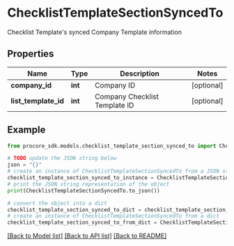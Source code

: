 # ChecklistTemplateSectionSyncedTo

Checklist Template's synced Company Template information

## Properties

Name | Type | Description | Notes
------------ | ------------- | ------------- | -------------
**company_id** | **int** | Company ID | [optional] 
**list_template_id** | **int** | Company Checklist Template ID | [optional] 

## Example

```python
from procore_sdk.models.checklist_template_section_synced_to import ChecklistTemplateSectionSyncedTo

# TODO update the JSON string below
json = "{}"
# create an instance of ChecklistTemplateSectionSyncedTo from a JSON string
checklist_template_section_synced_to_instance = ChecklistTemplateSectionSyncedTo.from_json(json)
# print the JSON string representation of the object
print(ChecklistTemplateSectionSyncedTo.to_json())

# convert the object into a dict
checklist_template_section_synced_to_dict = checklist_template_section_synced_to_instance.to_dict()
# create an instance of ChecklistTemplateSectionSyncedTo from a dict
checklist_template_section_synced_to_from_dict = ChecklistTemplateSectionSyncedTo.from_dict(checklist_template_section_synced_to_dict)
```
[[Back to Model list]](../README.md#documentation-for-models) [[Back to API list]](../README.md#documentation-for-api-endpoints) [[Back to README]](../README.md)


